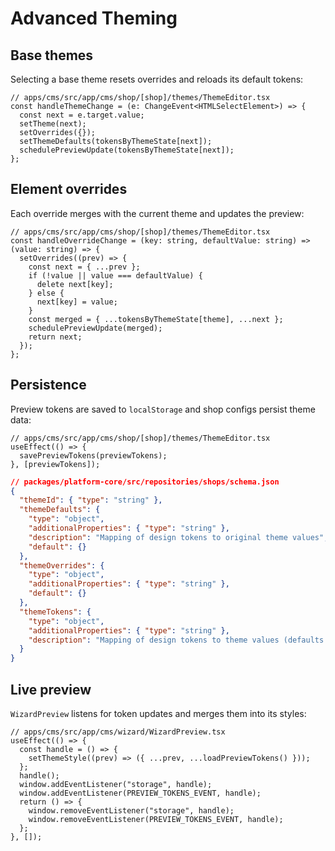# Advanced Theming

## Base themes
Selecting a base theme resets overrides and reloads its default tokens:

```tsx
// apps/cms/src/app/cms/shop/[shop]/themes/ThemeEditor.tsx
const handleThemeChange = (e: ChangeEvent<HTMLSelectElement>) => {
  const next = e.target.value;
  setTheme(next);
  setOverrides({});
  setThemeDefaults(tokensByThemeState[next]);
  schedulePreviewUpdate(tokensByThemeState[next]);
};
```

## Element overrides
Each override merges with the current theme and updates the preview:

```tsx
// apps/cms/src/app/cms/shop/[shop]/themes/ThemeEditor.tsx
const handleOverrideChange = (key: string, defaultValue: string) => (value: string) => {
  setOverrides((prev) => {
    const next = { ...prev };
    if (!value || value === defaultValue) {
      delete next[key];
    } else {
      next[key] = value;
    }
    const merged = { ...tokensByThemeState[theme], ...next };
    schedulePreviewUpdate(merged);
    return next;
  });
};
```

## Persistence
Preview tokens are saved to `localStorage` and shop configs persist theme data:

```tsx
// apps/cms/src/app/cms/shop/[shop]/themes/ThemeEditor.tsx
useEffect(() => {
  savePreviewTokens(previewTokens);
}, [previewTokens]);
```

```json
// packages/platform-core/src/repositories/shops/schema.json
{
  "themeId": { "type": "string" },
  "themeDefaults": {
    "type": "object",
    "additionalProperties": { "type": "string" },
    "description": "Mapping of design tokens to original theme values",
    "default": {}
  },
  "themeOverrides": {
    "type": "object",
    "additionalProperties": { "type": "string" },
    "default": {}
  },
  "themeTokens": {
    "type": "object",
    "additionalProperties": { "type": "string" },
    "description": "Mapping of design tokens to theme values (defaults merged with overrides)"
  }
}
```

## Live preview
`WizardPreview` listens for token updates and merges them into its styles:

```tsx
// apps/cms/src/app/cms/wizard/WizardPreview.tsx
useEffect(() => {
  const handle = () => {
    setThemeStyle((prev) => ({ ...prev, ...loadPreviewTokens() }));
  };
  handle();
  window.addEventListener("storage", handle);
  window.addEventListener(PREVIEW_TOKENS_EVENT, handle);
  return () => {
    window.removeEventListener("storage", handle);
    window.removeEventListener(PREVIEW_TOKENS_EVENT, handle);
  };
}, []);
```
